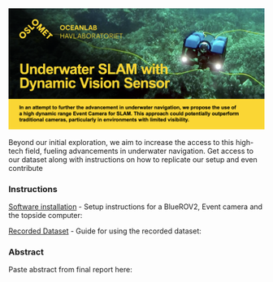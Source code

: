 <img src="Docs/Poster.png" alt="Header of Academic Poster" title="Poster" width="1920" />

Beyond our initial exploration, we aim to increase the access to this high-tech field, fueling advancements in underwater navigation. Get access to our dataset along with instructions on how to replicate our setup and even contribute
### Instructions
[Software installation](Docs/installation.md) - Setup instructions for a BlueROV2, Event camera and the topside computer:

[Recorded Dataset](Docs/dataset.md) - Guide for using the recorded dataset:



### Abstract
Paste abstract from final report here:


